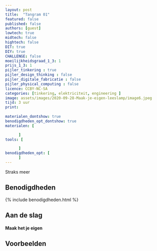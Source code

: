 ```yaml
---
layout: post
title:  "Tangram 01"
featured: false
published: false
authors: [guest]
lowtech: true
midtech: false
hightech: false
DIT: true
DIY: true
CHALLENGE: false
moeilijkheidsgraad_1_3: 1
prijs_1_3: 1
pijler_tinkering : true
pijler_design_thinking : false
pijler_digitale_fabricatie : false
pijler_physical_computing : false
licence: CCBY-NC-SA 
categories: [tinkering, elektriciteit, engineering ]
image: assets/images/2020-09-28-Maak-je-eigen-leeslamp/image6.jpeg
tijd: 3 uur
print:
    
materialen_dontshow: true
benodigdheden_opt_dontshow: true
materialen: [

      ]
tools: [

      ]
benodigdheden_opt: [
      ]
---
```


Straks meer


## Benodigdheden


{% include benodigdheden.html %}


## Aan de slag

#### Maak het je eigen


## Voorbeelden

